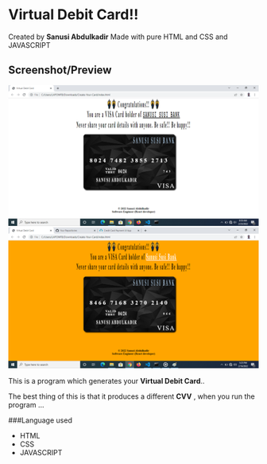 # Virtual Debit Card!!

Created by **Sanusi Abdulkadir**  Made with pure HTML and CSS and JAVASCRIPT

## Screenshot/Preview
 ![Create Your Virtual Debit Card Preview](https://github.com/sanusisusi/Virtual-Debit-Card-App/blob/main/Create%20your%20Virtual%20Debit%20Card%20Preview.png)
 ![Virtual Debit Card Preview](https://github.com/sanusisusi/Virtual-Debit-Card-App/blob/main/Virtual%20Debit%20Card%20Preview.png)

This is a program which generates your **Virtual Debit Card**..
 
The best thing of this is that it produces a different **CVV** , when you run the program ...


###Language used
* HTML
* CSS 
* JAVASCRIPT
